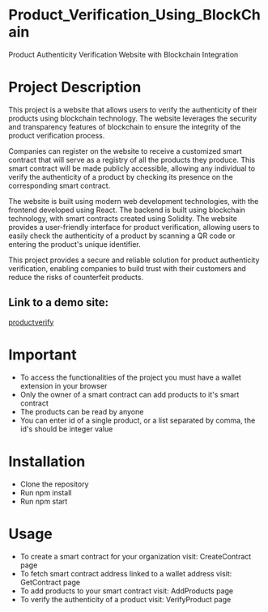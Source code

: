 # Product_Verification_Using_BlockChain
Product Authenticity Verification Website with Blockchain Integration

# Project Description
This project is a website that allows users to verify the authenticity of their products using blockchain technology. The website leverages the security and transparency features of blockchain to ensure the integrity of the product verification process.

Companies can register on the website to receive a customized smart contract that will serve as a registry of all the products they produce. This smart contract will be made publicly accessible, allowing any individual to verify the authenticity of a product by checking its presence on the corresponding smart contract.

The website is built using modern web development technologies, with the frontend developed using React. The backend is built using blockchain technology, with smart contracts created using Solidity. The website provides a user-friendly interface for product verification, allowing users to easily check the authenticity of a product by scanning a QR code or entering the product's unique identifier.

This project provides a secure and reliable solution for product authenticity verification, enabling companies to build trust with their customers and reduce the risks of counterfeit products.

## Link to a demo site:
[productverify](https://productverify.netlify.app/)

# Important
 * To access the functionalities of the project you must have a wallet extension in your browser
 * Only the owner of a smart contract can add products to it's smart contract
 * The products can be read by anyone
 * You can enter id of a single product, or a list separated by comma, the id's should be integer value

# Installation
 * Clone the repository
 * Run npm install
 * Run npm start
    
# Usage
 * To create a smart contract for your organization visit: CreateContract page
 * To fetch smart contract address linked to a wallet address visit: GetContract page
 * To add products to your smart contract visit: AddProducts page
 * To verify the authenticity of a product visit: VerifyProduct page
